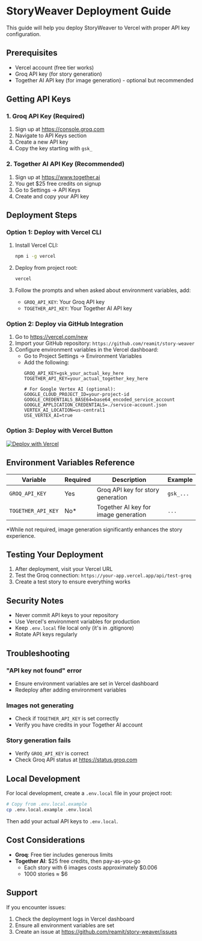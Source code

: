# StoryWeaver Deployment Guide

This guide will help you deploy StoryWeaver to Vercel with proper API key configuration.

## Prerequisites

- Vercel account (free tier works)
- Groq API key (for story generation)
- Together AI API key (for image generation) - optional but recommended

## Getting API Keys

### 1. Groq API Key (Required)
1. Sign up at https://console.groq.com
2. Navigate to API Keys section
3. Create a new API key
4. Copy the key starting with `gsk_`

### 2. Together AI API Key (Recommended)
1. Sign up at https://www.together.ai
2. You get $25 free credits on signup
3. Go to Settings → API Keys
4. Create and copy your API key

## Deployment Steps

### Option 1: Deploy with Vercel CLI

1. Install Vercel CLI:
   ```bash
   npm i -g vercel
   ```

2. Deploy from project root:
   ```bash
   vercel
   ```

3. Follow the prompts and when asked about environment variables, add:
   - `GROQ_API_KEY`: Your Groq API key
   - `TOGETHER_API_KEY`: Your Together AI API key

### Option 2: Deploy via GitHub Integration

1. Go to https://vercel.com/new
2. Import your GitHub repository: `https://github.com/reamit/story-weaver`
3. Configure environment variables in the Vercel dashboard:
   - Go to Project Settings → Environment Variables
   - Add the following:
     ```
     GROQ_API_KEY=gsk_your_actual_key_here
     TOGETHER_API_KEY=your_actual_together_key_here
     
     # For Google Vertex AI (optional):
     GOOGLE_CLOUD_PROJECT_ID=your-project-id
     GOOGLE_CREDENTIALS_BASE64=base64_encoded_service_account
     GOOGLE_APPLICATION_CREDENTIALS=./service-account.json
     VERTEX_AI_LOCATION=us-central1
     USE_VERTEX_AI=true
     ```

### Option 3: Deploy with Vercel Button

[![Deploy with Vercel](https://vercel.com/button)](https://vercel.com/new/clone?repository-url=https%3A%2F%2Fgithub.com%2Freamit%2Fstory-weaver&env=GROQ_API_KEY,TOGETHER_API_KEY&envDescription=API%20keys%20for%20story%20and%20image%20generation&envLink=https%3A%2F%2Fgithub.com%2Freamit%2Fstory-weaver%2Fblob%2Fmaster%2FDEPLOYMENT.md)

## Environment Variables Reference

| Variable | Required | Description | Example |
|----------|----------|-------------|---------|
| `GROQ_API_KEY` | Yes | Groq API key for story generation | `gsk_...` |
| `TOGETHER_API_KEY` | No* | Together AI key for image generation | `...` |

*While not required, image generation significantly enhances the story experience.

## Testing Your Deployment

1. After deployment, visit your Vercel URL
2. Test the Groq connection: `https://your-app.vercel.app/api/test-groq`
3. Create a test story to ensure everything works

## Security Notes

- Never commit API keys to your repository
- Use Vercel's environment variables for production
- Keep `.env.local` file local only (it's in .gitignore)
- Rotate API keys regularly

## Troubleshooting

### "API key not found" error
- Ensure environment variables are set in Vercel dashboard
- Redeploy after adding environment variables

### Images not generating
- Check if `TOGETHER_API_KEY` is set correctly
- Verify you have credits in your Together AI account

### Story generation fails
- Verify `GROQ_API_KEY` is correct
- Check Groq API status at https://status.groq.com

## Local Development

For local development, create a `.env.local` file in your project root:

```bash
# Copy from .env.local.example
cp .env.local.example .env.local
```

Then add your actual API keys to `.env.local`.

## Cost Considerations

- **Groq**: Free tier includes generous limits
- **Together AI**: $25 free credits, then pay-as-you-go
  - Each story with 6 images costs approximately $0.006
  - 1000 stories ≈ $6

## Support

If you encounter issues:
1. Check the deployment logs in Vercel dashboard
2. Ensure all environment variables are set
3. Create an issue at https://github.com/reamit/story-weaver/issues